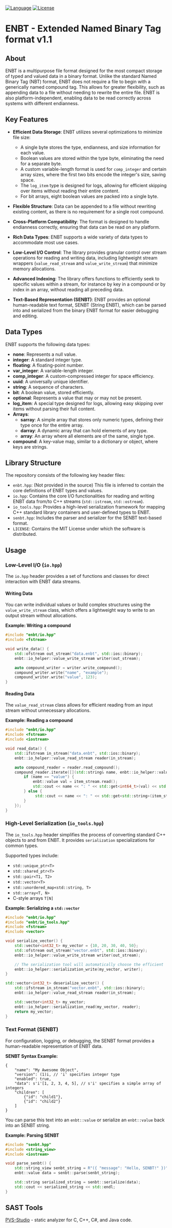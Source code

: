 
[![Language](https://img.shields.io/badge/C%2B%2B-20-blue.svg)](https://isocpp.org/) 
[![License](https://img.shields.io/badge/License-MIT-yellow.svg)](LICENSE)


# ENBT - Extended Named Binary Tag format v1.1

## About

ENBT is a multipurpose file format designed for the most compact storage of typed and valued data in a binary format. Unlike the standard Named Binary Tag (NBT) format, ENBT does not require a file to begin with a generically named compound tag. This allows for greater flexibility, such as appending data to a file without needing to rewrite the entire file. ENBT is also platform-independent, enabling data to be read correctly across systems with different endianness. 

## Key Features

  * **Efficient Data Storage**: ENBT utilizes several optimizations to minimize file size:

      * A single byte stores the type, endianness, and size information for each value. 
      * Boolean values are stored within the type byte, eliminating the need for a separate byte. 
      * A custom variable-length format is used for `comp_integer` and certain array sizes, where the first two bits encode the integer's size, saving space. 
      * The `log_item` type is designed for logs, allowing for efficient skipping over items without reading their entire content.
      * For bit arrays, eight boolean values are packed into a single byte. 

  * **Flexible Structure**: Data can be appended to a file without rewriting existing content, as there is no requirement for a single root compound. 

  * **Cross-Platform Compatibility**: The format is designed to handle endianness correctly, ensuring that data can be read on any platform. 

  * **Rich Data Types**: ENBT supports a wide variety of data types to accommodate most use cases.

  * **Low-Level I/O Control**: The library provides granular control over stream operations for reading and writing data, including lightweight stream wrappers (`value_read_stream` and `value_write_stream`) that minimize memory allocations.

  * **Advanced Indexing**: The library offers functions to efficiently seek to specific values within a stream, for instance by key in a compound or by index in an array, without reading all preceding data. 

  * **Text-Based Representation (SENBT)**: ENBT provides an optional human-readable text format, SENBT (String ENBT), which can be parsed into and serialized from the binary ENBT format for easier debugging and editing. 

## Data Types

ENBT supports the following data types:

  * **none**: Represents a null value.
  * **integer**: A standard integer type.
  * **floating**: A floating-point number.
  * **var\_integer**: A variable-length integer.
  * **comp\_integer**: A custom-compressed integer for space efficiency. 
  * **uuid**: A universally unique identifier.
  * **string**: A sequence of characters.
  * **bit**: A boolean value, stored efficiently. 
  * **optional**: Represents a value that may or may not be present.
  * **log\_item**: A special type designed for logs, allowing easy skipping over items without parsing their full content.
  * **Arrays**:
      * **sarray**: A simple array that stores only numeric types, defining their type once for the entire array. 
      * **darray**: A dynamic array that can hold elements of any type. 
      * **array**: An array where all elements are of the same, single type. 
  * **compound**: A key-value map, similar to a dictionary or object, where keys are strings.

## Library Structure

The repository consists of the following key header files:

  * `enbt.hpp`: (Not provided in the source) This file is inferred to contain the core definitions of ENBT types and values.
  * `io.hpp`: Contains the core I/O functionalities for reading and writing ENBT data from/to C++ streams (`std::istream`, `std::ostream`).
  * `io_tools.hpp`: Provides a high-level serialization framework for mapping C++ standard library containers and user-defined types to ENBT.
  * `senbt.hpp`: Includes the parser and serializer for the SENBT text-based format. 
  * `LICENSE`: Contains the MIT License under which the software is distributed. 

## Usage

### Low-Level I/O (`io.hpp`)

The `io.hpp` header provides a set of functions and classes for direct interaction with ENBT data streams.

#### Writing Data

You can write individual values or build complex structures using the `value_write_stream` class, which offers a lightweight way to write to an output stream without allocations. 

**Example: Writing a compound**

```cpp
#include "enbt/io.hpp"
#include <fstream>

void write_data() {
    std::ofstream out_stream("data.enbt", std::ios::binary);
    enbt::io_helper::value_write_stream writer(out_stream);

    auto compound_writer = writer.write_compound();
    compound_writer.write("name", "example");
    compound_writer.write("value", 123);
}
```

#### Reading Data

The `value_read_stream` class allows for efficient reading from an input stream without unnecessary allocations.

**Example: Reading a compound**

```cpp
#include "enbt/io.hpp"
#include <fstream>
#include <iostream>

void read_data() {
    std::ifstream in_stream("data.enbt", std::ios::binary);
    enbt::io_helper::value_read_stream reader(in_stream);

    auto compound_reader = reader.read_compound(); 
    compound_reader.iterate([](std::string& name, enbt::io_helper::value_read_stream& item_stream) {
        if (name == "value") {
            enbt::value val = item_stream.read();
            std::cout << name << ": " << std::get<int64_t>(val) << std::endl;
        } else {
             std::cout << name << ": " << std::get<std::string>(item_stream.read()) << std::endl;
        }
    });
}
```

### High-Level Serialization (`io_tools.hpp`)

The `io_tools.hpp` header simplifies the process of converting standard C++ objects to and from ENBT. It provides `serialization` specializations for common types.

Supported types include:

  * `std::unique_ptr<T>` 
  * `std::shared_ptr<T>` 
  * `std::pair<T1, T2>` 
  * `std::vector<T>` 
  * `std::unordered_map<std::string, T>` 
  * `std::array<T, N>` 
  * C-style arrays `T[N]` 

**Example: Serializing a `std::vector`**

```cpp
#include "enbt/io.hpp"
#include "enbt/io_tools.hpp"
#include <fstream>
#include <vector>

void serialize_vector() {
    std::vector<int32_t> my_vector = {10, 20, 30, 40, 50};
    std::ofstream out_stream("vector.enbt", std::ios::binary);
    enbt::io_helper::value_write_stream writer(out_stream);

    // The serialization tool will automatically choose the efficient 'sarray'
    enbt::io_helper::serialization_write(my_vector, writer); 
}

std::vector<int32_t> deserialize_vector() {
    std::ifstream in_stream("vector.enbt", std::ios::binary);
    enbt::io_helper::value_read_stream reader(in_stream);

    std::vector<int32_t> my_vector;
    enbt::io_helper::serialization_read(my_vector, reader); 
    return my_vector;
}
```

### Text Format (SENBT)

For configuration, logging, or debugging, the SENBT format provides a human-readable representation of ENBT data. 

**SENBT Syntax Example:**

```
{
    "name": "My Awesome Object",
    "version": (1)i, // 'i' specifies integer type
    "enabled": true,
    "data": s'i'[1, 2, 3, 4, 5], // s'i' specifies a simple array of integers
    "children": [
        {"id": "child1"},
        {"id": "child2"}
    ]
}
```


You can parse this text into an `enbt::value` or serialize an `enbt::value` back into an SENBT string.

**Example: Parsing SENBT**

```cpp
#include "senbt.hpp"
#include <string_view>
#include <iostream>

void parse_senbt() {
    std::string_view senbt_string = R"({ "message": "Hello, SENBT!" })";
    enbt::value data = senbt::parse(senbt_string);

    std::string serialized_string = senbt::serialize(data);
    std::cout << serialized_string << std::endl;
}
```

## SAST Tools

[PVS-Studio](https://pvs-studio.com/en/pvs-studio/?utm_source=website&utm_medium=github&utm_campaign=open_source) - static analyzer for C, C++, C#, and Java code.
